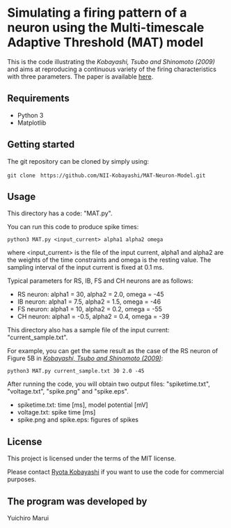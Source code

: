 # Simulating a firing pattern of a neuron using the Multi-timescale Adaptive Threshold (MAT) model

This is the code illustrating the *Kobayashi, Tsubo and Shinomoto (2009)* and aims at reproducing a continuous variety of the firing characteristics with three parameters. The paper is available [here](https://www.frontiersin.org/articles/10.3389/neuro.10.009.2009/full).

## Requirements
- Python 3
- Matplotlib

## Getting started
The git repository can be cloned by simply using:

    git clone　https://github.com/NII-Kobayashi/MAT-Neuron-Model.git

## Usage
This directory has a code: "MAT.py".

You can run this code to produce spike times:

    python3 MAT.py <input_current> alpha1 alpha2 omega

where <input_current> is the file of the input current, alpha1 and alpha2 are the weights of the time constraints and omega is the resting value. The sampling interval of the input current is fixed at 0.1 ms.

Typical parameters for RS, IB, FS and CH neurons are as follows:
- RS neuron: alpha1 = 30, alpha2 = 2.0, omega = -45
- IB neuron: alpha1 = 7.5, alpha2 = 1.5, omega = -46
- FS neuron: alpha1 = 10, alpha2 = 0.2, omega = -55
- CH neuron: alpha1 = -0.5, alpha2 = 0.4, omega = -39

This directory also has a sample file of the input current: "current_sample.txt".

For example, you can get the same result  as the case of the RS neuron of Figure 5B in [*Kobayashi, Tsubo and Shinomoto (2009)*](https://www.frontiersin.org/articles/10.3389/neuro.10.009.2009/full):

    python3 MAT.py current_sample.txt 30 2.0 -45

After running the code, you will obtain two output files: "spiketime.txt", "voltage.txt", "spike.png" and "spike.eps".
- spiketime.txt: time [ms], model potential [mV]
- voltage.txt: spike time [ms]
- spike.png and spike.eps: figures of spikes

## License
This project is licensed under the terms of the MIT license.

Please contact [Ryota Kobayashi](http://research.nii.ac.jp/~r-koba/en/contact.html) if you want to use the code for commercial purposes.

## The program was developed by
Yuichiro Marui
